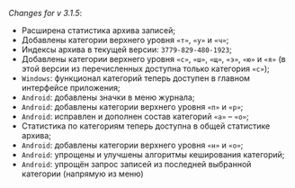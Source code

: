 _Changes for v 3.1.5_:
- Расширена статистика архива записей;
- Добавлены категории верхнего уровня `«т»`, `«у»` и `«ч»`;
- Индексы архива в текущей версии: `3779-829-480-1923`;
- Добавлены категории верхнего уровня `«с»`, `«ш»`, `«щ»`, `«э»`, `«ю»` и `«я»` (в этой версии из перечисленных доступна только категория `«с»`);
- `Windows`: функционал категорий теперь доступен в главном интерфейсе приложения;
- `Android`: добавлены значки в меню журнала;
- `Android`: добавлены категории верхнего уровня `«п»` и `«р»`;
- `Android`: исправлен и дополнен состав категорий `«а»` – `«о»`;
- Статистика по категориям теперь доступна в общей статистике архива;
- `Android`: добавлены категории верхнего уровня `«н»` и `«о»`;
- `Android`: упрощены и улучшены алгоритмы кеширования категорий;
- `Android`: упрощён запрос записей из последней выбранной категории (напрямую из меню)
